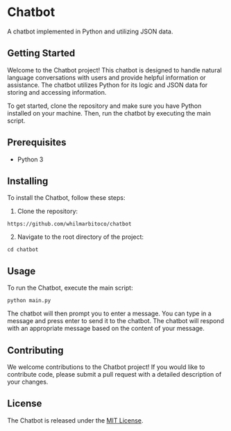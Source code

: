 # Chatbot

A chatbot implemented in Python and utilizing JSON data.

## Getting Started

Welcome to the Chatbot project! This chatbot is designed to handle natural language conversations with users and provide helpful information or assistance. The chatbot utilizes Python for its logic and JSON data for storing and accessing information.

To get started, clone the repository and make sure you have Python installed on your machine. Then, run the chatbot by executing the main script.

## Prerequisites

- Python 3

## Installing

To install the Chatbot, follow these steps:

1. Clone the repository: 
```
https://github.com/whilmarbitoco/chatbot
```
2. Navigate to the root directory of the project: 
```
cd chatbot
```

## Usage

To run the Chatbot, execute the main script: 
```
python main.py
```

The chatbot will then prompt you to enter a message. You can type in a message and press enter to send it to the chatbot. The chatbot will respond with an appropriate message based on the content of your message.

## Contributing

We welcome contributions to the Chatbot project! If you would like to contribute code, please submit a pull request with a detailed description of your changes.

## License

The Chatbot is released under the [MIT License](LICENSE).
